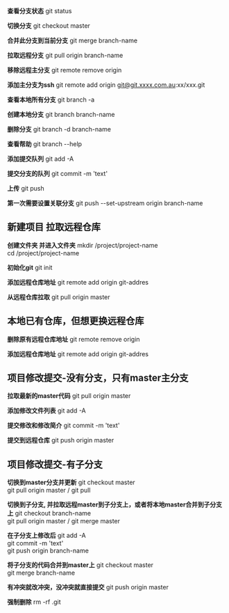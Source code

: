 **查看分支状态**
git status

**切换分支**
git checkout master

**合并此分支到当前分支**
git merge branch-name

**拉取远程分支**
git pull origin branch-name

**移除远程主分支**
git remote remove origin

**添加主分支为ssh**
git remote add origin git@git.xxxx.com.au:xx/xxx.git

**查看本地所有分支**
git branch -a

**创建本地分支**
git branch branch-name

**删除分支**
git branch -d branch-name

**查看帮助**
git branch --help

**添加提交队列**
git add -A

**提交分支的队列**
git commit -m 'text'

**上传**
git push

**第一次需要设置关联分支**
git push --set-upstream origin branch-name



## 新建项目 拉取远程仓库
**创建文件夹 并进入文件夹**
mkdir /project/project-name <br />
cd /project/project-name

**初始化git**
git init

**添加远程仓库地址**
git remote add origin git-addres

**从远程仓库拉取**
git pull origin master


## 本地已有仓库，但想更换远程仓库
**删除原有远程仓库地址**
git remote remove origin

**添加远程仓库地址**
git remote add origin git-addres


## 项目修改提交-没有分支，只有master主分支
**拉取最新的master代码**
git pull origin master

**添加修改文件列表**
git add -A

**提交修改和修改简介**
git commit -m 'text'

**提交到远程仓库**
git push origin master


## 项目修改提交-有子分支
**切换到master分支并更新**
git checkout master <br />
git pull origin master / git pull

**切换到子分支, 并拉取远程master到子分支上，或者将本地master合并到子分支上**
git checkout branch-name  <br />
git pull origin master / git merge master

**在子分支上修改后**
git add -A <br />
git commit -m 'text' <br />
git push origin branch-name

**将子分支的代码合并到master上**
git checkout master  <br />
git merge branch-name

**有冲突就改冲突，没冲突就直接提交**
git push origin master


**强制删除**
rm -rf .git